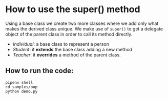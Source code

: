 # How to use the super() method

Using a base class we create two more classes where we add only what makes the derived class unique. We make use of `super()` to get a delegate object of the parent class in order to call its method directly.

* _Individual_: a base class to represent a person
* _Student_: it **extends** the base class adding a new method
* _Teacher_: it **overrides** a method of the parent class.

## How to run the code:
```
pipenv shell
cd samples/oop
python demo.py
```
